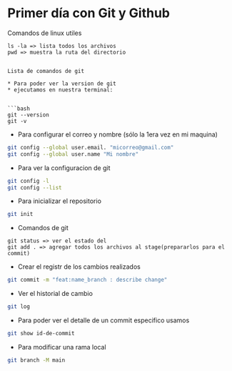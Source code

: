 # Primer día con Git y Github

Comandos de linux utiles
```ksh
ls -la => lista todos los archivos
pwd => muestra la ruta del directorio


Lista de comandos de git

* Para poder ver la version de git
* ejecutamos en nuestra terminal: 


```bash
git --version
git -v
```

* Para configurar el correo y  nombre (sólo la 1era vez en mi maquina)


```bash
git config --global user.email. "micorreo@gmail.com"
git config --global user.name "Mi nombre"
```

* Para ver la configuracion de git
```bash
git config -l
git config --list
```
* Para inicializar el repositorio
```bash
git init
```

* Comandos de git
```git
git status => ver el estado del 
git add . => agregar todos los archivos al stage(prepararlos para el commit)
```

* Crear el registr de los cambios realizados
```bash
git commit -m "feat:name_branch : describe change"
```

* Ver el historial de cambio
```bash
git log
```

* Para poder ver el detalle de un commit especifico usamos
```bash
git show id-de-commit
```


* Para modificar una rama local
```bash
git branch -M main
```
